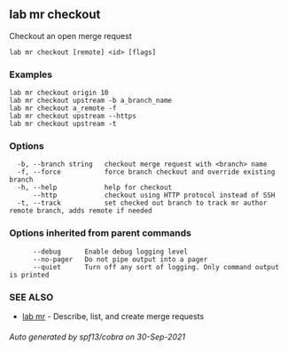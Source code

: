 ## lab mr checkout

Checkout an open merge request

```
lab mr checkout [remote] <id> [flags]
```

### Examples

```
lab mr checkout origin 10
lab mr checkout upstream -b a_branch_name
lab mr checkout a_remote -f
lab mr checkout upstream --https
lab mr checkout upstream -t
```

### Options

```
  -b, --branch string   checkout merge request with <branch> name
  -f, --force           force branch checkout and override existing branch
  -h, --help            help for checkout
      --http            checkout using HTTP protocol instead of SSH
  -t, --track           set checked out branch to track mr author remote branch, adds remote if needed
```

### Options inherited from parent commands

```
      --debug      Enable debug logging level
      --no-pager   Do not pipe output into a pager
      --quiet      Turn off any sort of logging. Only command output is printed
```

### SEE ALSO

* [lab mr](lab_mr.md)	 - Describe, list, and create merge requests

###### Auto generated by spf13/cobra on 30-Sep-2021
